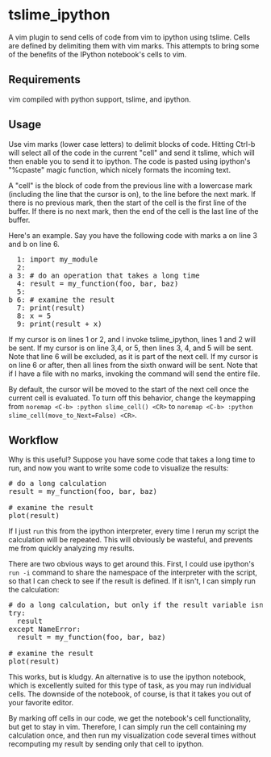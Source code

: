 tslime_ipython
==============

A vim plugin to send cells of code from vim to ipython using tslime.
Cells are defined by delimiting them with vim marks. This attempts to bring some of the benefits of
the IPython notebook's cells to vim.

Requirements 
------------
vim compiled with python support, tslime, and ipython.

Usage
-----
Use vim marks (lower case letters) to delimit blocks of code. Hitting Ctrl-b will select
all of the code in the current "cell" and send it tslime, which will then enable you to send it
to ipython. The code is pasted using ipython's "%cpaste" magic function, which nicely formats the incoming text.

A "cell" is the block of code from the previous line with a lowercase mark (including the line that the cursor is on), 
to the line before the next mark. If there is no previous mark, then the start of the cell is the first line
of the buffer. If there is no next mark, then the end of the cell is the last line of the buffer.

Here's an example. Say you have the following code with marks a on line 3 and b on line 6.

<pre>
  1: import my_module
  2:
a 3: # do an operation that takes a long time
  4: result = my_function(foo, bar, baz)
  5:
b 6: # examine the result
  7: print(result)
  8: x = 5
  9: print(result + x)
</pre>

If my cursor is on lines 1 or 2, and I invoke tslime_ipython, lines 1 and 2 will be sent.
If my cursor is on line 3,4, or 5, then lines 3, 4, and 5 will be sent. Note that line 6 will be excluded, as 
it is part of the next cell.
If my cursor is on line 6 or after, then all lines from the sixth onward will be sent.
Note that if I have a file with no marks, invoking the command will send the entire file.

By default, the cursor will be moved to the start of the next cell once the current cell is evaluated.
To turn off this behavior, change the keymapping from `noremap <C-b> :python slime_cell() <CR>` to 
`noremap <C-b> :python slime_cell(move_to_Next=False) <CR>`.

Workflow
--------
Why is this useful? Suppose you have some code that takes a long time to run, and now you want to write some code to 
visualize the results:

<pre>
# do a long calculation
result = my_function(foo, bar, baz)

# examine the result
plot(result)
</pre>

If I just `run` this from the ipython interpreter, every time I rerun my script the calculation will
be repeated. This will obviously be wasteful, and prevents me from quickly analyzing my results.

There are two obvious ways to get around this. First, I could use ipython's `run -i` command to share the namespace
of the interpreter with the script, so that I can check to see if the result is defined. If it isn't, I can
simply run the calculation:

<pre>
# do a long calculation, but only if the result variable isn't in my scope
try:
  result
except NameError:
  result = my_function(foo, bar, baz)

# examine the result
plot(result)
</pre>

This works, but is kludgy. An alternative is to use the ipython notebook, which is excellently suited for this type
of task, as you may run individual cells. The downside of the notebook, of course, is that it takes you out of
your favorite editor.

By marking off cells in our code, we get the notebook's cell functionality, but get to stay in vim. Therefore,
I can simply run the cell containing my calculation once, and then run my visualization code several times without
recomputing my result by sending only that cell to ipython.
